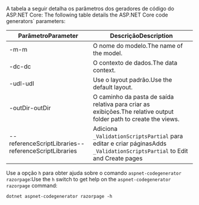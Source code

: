 <span data-ttu-id="94f0f-101"><a name="codegenerator"></a> A tabela a seguir detalha os parâmetros dos geradores de código do ASP.NET Core:</span><span class="sxs-lookup"><span data-stu-id="94f0f-101"><a name="codegenerator"></a> The following table details the ASP.NET Core code generators\` parameters:</span></span>

| <span data-ttu-id="94f0f-102">Parâmetro</span><span class="sxs-lookup"><span data-stu-id="94f0f-102">Parameter</span></span>               | <span data-ttu-id="94f0f-103">Descrição</span><span class="sxs-lookup"><span data-stu-id="94f0f-103">Description</span></span>|
| ----------------- | ------------ |
| <span data-ttu-id="94f0f-104">-m</span><span class="sxs-lookup"><span data-stu-id="94f0f-104">-m</span></span>  | <span data-ttu-id="94f0f-105">O nome do modelo.</span><span class="sxs-lookup"><span data-stu-id="94f0f-105">The name of the model.</span></span> |
| <span data-ttu-id="94f0f-106">-dc</span><span class="sxs-lookup"><span data-stu-id="94f0f-106">-dc</span></span>  | <span data-ttu-id="94f0f-107">O contexto de dados.</span><span class="sxs-lookup"><span data-stu-id="94f0f-107">The data context.</span></span> |
| <span data-ttu-id="94f0f-108">-udl</span><span class="sxs-lookup"><span data-stu-id="94f0f-108">-udl</span></span> | <span data-ttu-id="94f0f-109">Use o layout padrão.</span><span class="sxs-lookup"><span data-stu-id="94f0f-109">Use the default layout.</span></span> |
| <span data-ttu-id="94f0f-110">-outDir</span><span class="sxs-lookup"><span data-stu-id="94f0f-110">-outDir</span></span> | <span data-ttu-id="94f0f-111">O caminho da pasta de saída relativa para criar as exibições.</span><span class="sxs-lookup"><span data-stu-id="94f0f-111">The relative output folder path to create the views.</span></span> |
| <span data-ttu-id="94f0f-112">--referenceScriptLibraries</span><span class="sxs-lookup"><span data-stu-id="94f0f-112">--referenceScriptLibraries</span></span> | <span data-ttu-id="94f0f-113">Adiciona `_ValidationScriptsPartial` para editar e criar páginas</span><span class="sxs-lookup"><span data-stu-id="94f0f-113">Adds `_ValidationScriptsPartial` to Edit and Create pages</span></span> |

<span data-ttu-id="94f0f-114">Use a opção `h` para obter ajuda sobre o comando `aspnet-codegenerator razorpage`:</span><span class="sxs-lookup"><span data-stu-id="94f0f-114">Use the `h` switch to get help on the `aspnet-codegenerator razorpage` command:</span></span>

```console
dotnet aspnet-codegenerator razorpage -h
```
